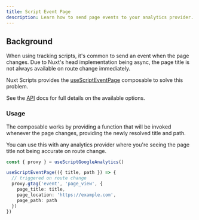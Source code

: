 ```yaml
---
title: Script Event Page
description: Learn how to send page events to your analytics provider.
---
```


## Background

When using tracking scripts, it's common to send an event when the page changes. Due to Nuxt's head implementation being
async, the page title is not always available on route change immediately.

Nuxt Scripts provides the [useScriptEventPage](/docs/api/use-script-event-page) composable to solve this problem.

See the [API](/docs/api/use-script-event-page) docs for full details on the available options.

### Usage

The composable works by providing a function that will be invoked whenever the page changes, providing the newly resolved
title and path.

You can use this with any analytics provider where you're seeing the page title not being accurate on route change.

```ts
const { proxy } = useScriptGoogleAnalytics()

useScriptEventPage(({ title, path }) => {
  // triggered on route change
  proxy.gtag('event', 'page_view', {
    page_title: title,
    page_location: 'https://example.com',
    page_path: path
  })
})
```
